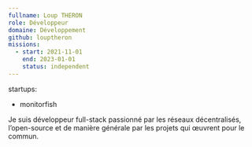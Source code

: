 ```yaml
---
fullname: Loup THERON
role: Développeur
domaine: Développement
github: louptheron
missions:
  - start: 2021-11-01
    end: 2023-01-01
    status: independent
---
```

startups:
  - monitorfish

Je suis développeur full-stack passionné par les réseaux décentralisés, l’open-source et de manière générale par les projets qui œuvrent pour le commun.
